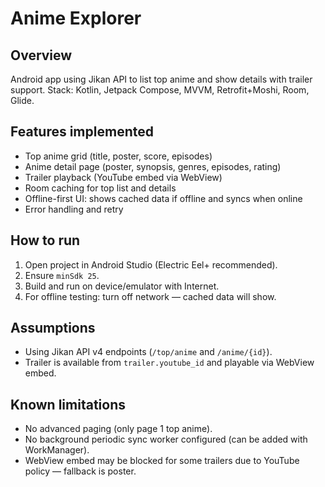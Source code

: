 # Anime Explorer
## Overview
Android app using Jikan API to list top anime and show details with trailer support.
Stack: Kotlin, Jetpack Compose, MVVM, Retrofit+Moshi, Room, Glide.

## Features implemented
- Top anime grid (title, poster, score, episodes)
- Anime detail page (poster, synopsis, genres, episodes, rating)
- Trailer playback (YouTube embed via WebView)
- Room caching for top list and details
- Offline-first UI: shows cached data if offline and syncs when online
- Error handling and retry

## How to run
1. Open project in Android Studio (Electric Eel+ recommended).
2. Ensure `minSdk 25`.
3. Build and run on device/emulator with Internet.
4. For offline testing: turn off network — cached data will show.

## Assumptions
- Using Jikan API v4 endpoints (`/top/anime` and `/anime/{id}`).
- Trailer is available from `trailer.youtube_id` and playable via WebView embed.

## Known limitations
- No advanced paging (only page 1 top anime).
- No background periodic sync worker configured (can be added with WorkManager).
- WebView embed may be blocked for some trailers due to YouTube policy — fallback is poster.

